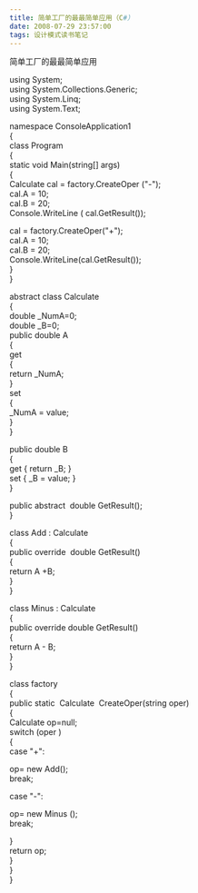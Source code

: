 ```yaml
---
title: 简单工厂的最最简单应用（C#）
date: 2008-07-29 23:57:00
tags: 设计模式读书笔记
---
```

简单工厂的最最简单应用

using System;  
using System.Collections.Generic;  
using System.Linq;  
using System.Text;

namespace ConsoleApplication1  
{  
class Program  
{  
static void Main(string[] args)  
{  
Calculate cal = factory.CreateOper ("-");  
cal.A = 10;  
cal.B = 20;  
Console.WriteLine ( cal.GetResult());

cal = factory.CreateOper("+");  
cal.A = 10;  
cal.B = 20;  
Console.WriteLine(cal.GetResult());  
}  
}

abstract class Calculate  
{  
double _NumA=0;  
double _B=0;  
public double A  
{  
get  
{  
return _NumA;  
}  
set  
{  
_NumA = value;  
}  
}

public double B  
{  
get { return _B; }  
set { _B = value; }  
}

public abstract  double GetResult();  
}

class Add : Calculate  
{  
public override  double GetResult()  
{  
return A +B;  
}  
}

class Minus : Calculate  
{  
public override double GetResult()  
{  
return A - B;  
}  
}

class factory  
{  
public static  Calculate  CreateOper(string oper)  
{  
Calculate op=null;  
switch (oper )  
{  
case "+":  
  
op= new Add();  
break;  
  
case "-":  
  
op= new Minus ();  
break;  
  
}  
return op;  
}  
}  
}  



